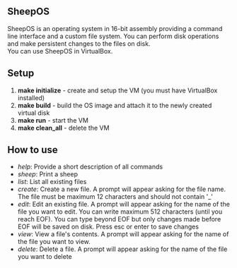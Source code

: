 ## SheepOS
SheepOS is an operating system in 16-bit assembly providing a command line interface and a custom file system. You can perform disk operations and make persistent changes to the files on disk. <br>
You can use SheepOS in VirtualBox. <br>

## Setup
1. **make initialize** - create and setup the VM (you must have VirtualBox installed)
2. **make build** - build the OS image and attach it to the newly created virtual disk
3. **make run** - start the VM
4. **make clean_all** - delete the VM

## How to use
- *help*: Provide a short description of all commands
- *sheep*: Print a sheep
- *list*: List all existing files
- *create*: Create a new file. A prompt will appear asking for the file name. The file must be maximum 12 characters and should not contain '_'
- *edit*: Edit an existing file. A prompt will appear asking for the name of the file you want to edit. You can write maximum 512 characters (until you reach EOF). You can type beyond EOF but only changes made before EOF will be saved on disk. Press esc or enter to save changes
- *view*: View a file's contents. A prompt will appear asking for the name of the file you want to view.
- *delete*: Delete a file. A prompt will appear asking for the name of the file you want to delete